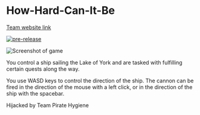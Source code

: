 # How-Hard-Can-It-Be
[Team website link](https://jds572.github.io/Kroojel.github.io/)

[![pre-release](https://github.com/rgbalex/How-Hard-Can-It-Be/actions/workflows/gradle-publish.yml/badge.svg?branch=main)](https://github.com/rgbalex/How-Hard-Can-It-Be/actions/workflows/gradle-publish.yml)

![Screenshot of game](game.png)

You control a ship sailing the Lake of York and are tasked with fulfilling certain quests along the way.

You use WASD keys to control the direction of the ship. The cannon can be fired in the direction of the mouse with a left click, or in the direction of the ship with the spacebar.


Hijacked by Team Pirate Hygiene
